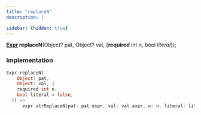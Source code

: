 ```yaml
---
title: "replaceN"
description: |

sidebar: {hidden: true}
---
```

<span class="dart-code"><strong>[Expr] replaceN</strong>(<span class="nobr">Object? pat</span>, <span class="nobr">Object? val</span>, {<span class="nobr"><strong>required</strong> int n</span>, <span class="nobr">bool <i>literal</i></span>});</span>


### Implementation
```dart
Expr replaceN(
    Object? pat,
    Object? val, {
    required int n,
    bool literal = false,
  }) =>
      expr.strReplaceN(pat: pat.expr, val: val.expr, n: n, literal: literal);
```

[Expr]: /reference/classes/expr/